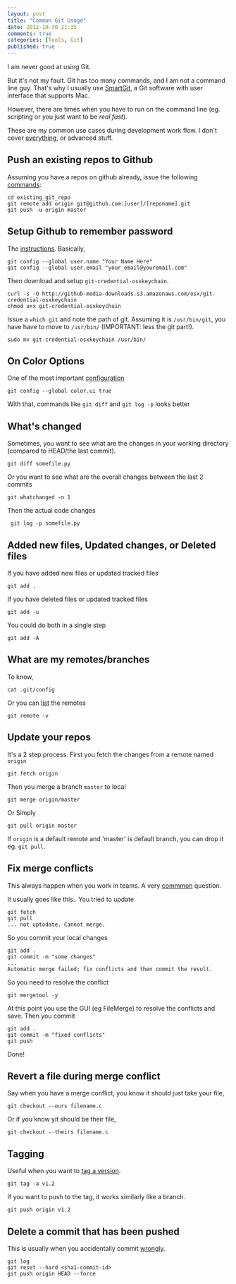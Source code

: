 ```yaml
---
layout: post
title: "Common Git Usage"
date: 2012-10-30 21:35
comments: true
categories: [Tools, Git]
published: true
---
```


I am never good at using Git.

But it's not my fault. Git has too many commands, and I am not a command line guy. That's why I usually use [SmartGit](http://www.syntevo.com/smartgit/index.html), a Git software with user interface that supports Mac.

However, there are times when you have to run on the command line (eg. scripting or you just want to be *real fast*).

These are my common use cases during development work flow. I don't cover [everything](http://ndpsoftware.com/git-cheatsheet.html), or advanced stuff.

<!-- more -->

## Push an existing repos to Github ##

Assuming you have a repos on github already, issue the following [commands](https://gist.github.com/868939): 

	cd existing_git_repo
	git remote add origin git@github.com:[user]/[reponame].git
	git push -u origin master



## Setup Github to remember password ##

The [instructions](https://help.github.com/articles/set-up-git). Basically,

	git config --global user.name "Your Name Here"
	git config --global user.email "your_email@youremail.com"

Then download and setup `git-credential-osxkeychain`. 

	curl -s -O http://github-media-downloads.s3.amazonaws.com/osx/git-credential-osxkeychain
	chmod u+x git-credential-osxkeychain

Issue a `which git` and note the path of git. Assuming it is `/usr/bin/git`, you have have to move to `/usr/bin/` (IMPORTANT: less the git part!). 

	sudo mv git-credential-osxkeychain /usr/bin/




## On Color Options ##

One of the most important [configuration](http://git-scm.com/book/en/Customizing-Git-Git-Configuration)

	git config --global color.ui true

With that, commands like `git diff` and `git log -p` looks better




## What's changed ##

Sometimes, you want to see what are the changes in your working directory (compared to HEAD/the last commit).

	git diff somefile.py

Or you want to see what are the overall changes between the last 2 commits 

	git whatchanged -n 1

Then the actual code changes

	 git log -p somefile.py




## Added new files, Updated changes, or Deleted files ##

If you have added new files or updated tracked files

	git add .

If you have deleted files or updated tracked files

	git add -u

You could do both in a single step

	git add -A



## What are my remotes/branches ##

To know, 

	cat .git/config

Or you can [list](http://gitref.org/remotes/) the remotes

	git remote -v



## Update your repos ##

It's a 2 step process. First you fetch the changes from a remote named `origin`

	git fetch origin

Then you merge a branch `master` to local

	git merge origin/master

Or Simply

	git pull origin master

If `origin` is a default remote and 'master' is default branch, you can drop it eg. `git pull`. 








## Fix merge conflicts ##

This always happen when you work in teams. A very [commmon](http://stackoverflow.com/questions/161813/how-do-i-fix-merge-conflicts-in-git) question.

It usually goes like this.. You tried to update 

	git fetch
	git pull
	... not uptodate. Cannot merge.

So you commit your local changes

	git add .
	git commit -m "some changes"
	...
	Automatic merge failed; fix conflicts and then commit the result.

So you need to resolve the conflict

	git mergetool -y

At this point you use the GUI (eg FileMerge) to resolve the conflicts and save. Then you commit

	git add .
	git commit -m "fixed conflicts"
	git push

Done!




## Revert a file during merge conflict ##

Say when you have a merge conflict, you know it should just take your file, 

	git checkout --ours filename.c

Or if you know yit should be their file,

	git checkout --theirs filename.c




## Tagging ##

Useful when you want to [tag a version](http://git-scm.com/book/en/Git-Basics-Tagging). 

	git tag -a v1.2

If you want to push to the tag, it works similarly like a branch.

	git push origin v1.2




## Delete a commit that has been pushed ##

This is usually when you accidentally commit [wrongly](http://stackoverflow.com/questions/1338728/how-to-delete-a-git-commit).

	git log
	git reset --hard <sha1-commit-id>
	git push origin HEAD --force



